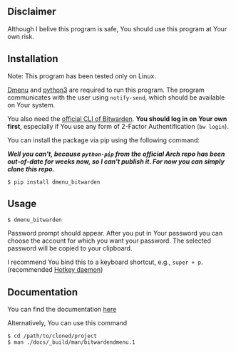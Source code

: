## Disclaimer

Although I belive this program is safe, You should use this program at Your own risk.

## Installation

Note: This program has been tested only on Linux.

[Dmenu](https://tools.suckless.org/dmenu/) and [python3](https://www.python.org/) are required to run this program.
The program communicates with the user using `notify-send`, which should be available on Your system.

You also need the [official CLI of Bitwarden](https://bitwarden.com/help/article/cli/). **You should
log in on Your own first**, especially if You use any form of 2-Factor Authentification (`bw login`).

You can install the package via pip using the following command:

**_Well you can't, because `python-pip` from the official Arch repo has been out-of-date for weeks now,
so I can't publish it. For now you can simply clone this repo._**

```
$ pip install dmenu_bitwarden
```

## Usage

```
$ dmenu_bitwarden
```

Password prompt should appear. After you put in Your password you can choose the account for which
you want your password. The selected password will be copied to your clipboard.

I recommend You bind this to a keyboard shortcut, e.g., `super + p`. (recommended [Hotkey daemon](https://github.com/baskerville/shkd))

## Documentation

You can find the documentation [here](https://patriktrefil.gitlab.io/dmenu-bitwarden)

Alternatively, You can use this command

```
$ cd /path/to/cloned/project
$ man ./docs/_build/man/bitwardendmenu.1
```
